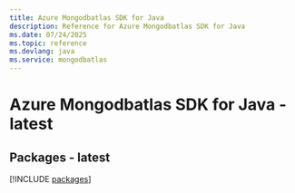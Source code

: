 ```yaml
---
title: Azure Mongodbatlas SDK for Java
description: Reference for Azure Mongodbatlas SDK for Java
ms.date: 07/24/2025
ms.topic: reference
ms.devlang: java
ms.service: mongodbatlas
---
```

# Azure Mongodbatlas SDK for Java - latest
## Packages - latest
[!INCLUDE [packages](mongodbatlas-index.md)]